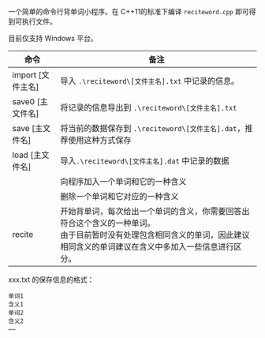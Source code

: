 一个简单的命令行背单词小程序。在 C++11的标准下编译 `reciteword.cpp` 即可得到可执行文件。

目前仅支持 Windows 平台。



| 命令              | 备注                                                         |
| ----------------- | ------------------------------------------------------------ |
| import [文件主名] | 导入 `.\reciteword\[文件主名].txt` 中记录的信息。            |
| save0 [主文件名]  | 将记录的信息导出到 `.\reciteword\[文件主名].txt`             |
| save [主文件名]   | 将当前的数据保存到 `.\reciteword\[文件主名].dat`，推荐使用这种方式保存 |
| load [主文件名]   | 导入`.\reciteword\[文件主名].dat` 中记录的数据               |
|                   | 向程序加入一个单词和它的一种含义                             |
|                   | 删除一个单词和它对应的一种含义                               |
| recite            | 开始背单词，每次给出一个单词的含义，你需要回答出符合这个含义的一种单词。<br />由于目前暂时没有处理包含相同含义的单词，因此建议相同含义的单词建议在含义中多加入一些信息进行区分。 |




xxx.txt 的保存信息的格式：

```plain 
单词1
含义1
单词2
含义2
……
```
